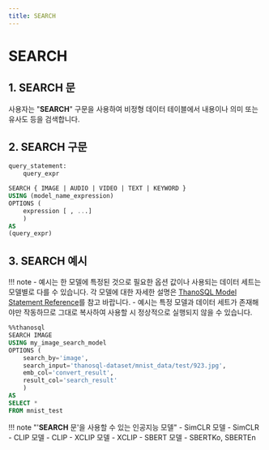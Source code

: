 ```yaml
---
title: SEARCH
---
```


# __SEARCH__

## __1. SEARCH 문__

사용자는 "__SEARCH__" 구문을 사용하여 비정형 데이터 테이블에서 내용이나 의미 또는 유사도 등을 검색합니다.

## __2. SEARCH 구문__

```sql
query_statement:
    query_expr

SEARCH { IMAGE | AUDIO | VIDEO | TEXT | KEYWORD }
USING (model_name_expression)
OPTIONS (
    expression [ , ...]
    )
AS
(query_expr)
```

## __3. SEARCH 예시__

!!! note
    - 예시는 한 모델에 특정된 것으로 필요한 옵션 값이나 사용되는 데이터 세트는 모델별로 다를 수 있습니다. 각 모델에 대한 자세한 설명은 [ThanoSQL Model Statement Reference](../../reference/#model-statement)를 참고 바랍니다.
    - 예시는 특정 모델과 데이터 세트가 존재해야만 작동하므로 그대로 복사하여 사용할 시 정상적으로 실행되지 않을 수 있습니다.

```sql
%%thanosql
SEARCH IMAGE
USING my_image_search_model
OPTIONS (
    search_by='image',
    search_input='thanosql-dataset/mnist_data/test/923.jpg',
    emb_col='convert_result',
    result_col='search_result'
    )
AS
SELECT *
FROM mnist_test
```

!!! note "'__SEARCH__ 문'을 사용할 수 있는 인공지능 모델"
    - SimCLR 모델 - SimCLR
    - CLIP 모델 - CLIP
    - XCLIP 모델 - XCLIP
    - SBERT 모델 - SBERTKo, SBERTEn